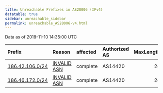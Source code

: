 ```yaml
---
title: Unreachable Prefixes in AS28006 (IPv4)
datatable: true
sidebar: unreachable_sidebar
permalink: unreachable_AS28006-v4.html
---
```


Data as of 2018-11-10 14:35:00 UTC


<div class="datatable-begin"></div>

| Prefix                                                   | Reason                                                                                                 | affected   | Authorized AS   |   MaxLength | Anchor                                         |   unreachable /24s |
|:---------------------------------------------------------|:-------------------------------------------------------------------------------------------------------|:-----------|:----------------|------------:|:-----------------------------------------------|-------------------:|
| [186.42.106.0/24](https://stat.ripe.net/186.42.106.0/24) | [INVALID ASN](https://rpki-validator.ripe.net/announcement-preview?asn=AS28006&prefix=186.42.106.0/24) | complete   | AS14420         |          24 | [LACNIC](unreachable_LACNIC_RPKI_Root-v4.html) |                  1 |
| [186.46.172.0/24](https://stat.ripe.net/186.46.172.0/24) | [INVALID ASN](https://rpki-validator.ripe.net/announcement-preview?asn=AS28006&prefix=186.46.172.0/24) | complete   | AS14420         |          24 | [LACNIC](unreachable_LACNIC_RPKI_Root-v4.html) |                  1 |

<div class="datatable-end"></div>